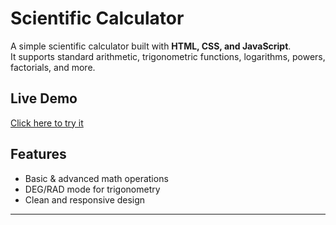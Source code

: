 # Scientific Calculator

A simple scientific calculator built with **HTML, CSS, and JavaScript**.  
It supports standard arithmetic, trigonometric functions, logarithms, powers, factorials, and more.

## Live Demo
[Click here to try it](https://dishantbhere.github.io/Scientific-Calculator/)

## Features
- Basic & advanced math operations  
- DEG/RAD mode for trigonometry  
- Clean and responsive design  

---
